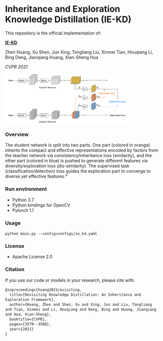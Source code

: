  # Inheritance and Exploration Knowledge Distillation (IE-KD)
 This repository is the official implementation of:

 [**IE-KD**](https://arxiv.org/abs/2107.00181)

 Zhen Huang, Xu Shen, Jun Xing, Tongliang Liu, Xinmei Tian, Houqiang Li, Bing
 Deng, Jianqiang Huang, Xian-Sheng Hua

 *CVPR 2021*

 <img src="ie-kd_diagram.png" width="400">
 

 ### Overview
 The student network is split into two parts. One part (colored in orange) inherits the compact
 and effective representations encoded by factors from the teacher network via
 consistency/inheritance loss (similarity), and the other part (colored in
 blue) is pushed to generate different features via diversity/exploration loss
 (dis-similarity). The supervised task (classification/detection) loss guides
 the exploration part to converge to diverse yet effective features.*

### Run environment

+ Python 3.7
+ Python bindings for OpenCV
+ Pytorch 1.1

### Usage
```
python main.py --config=configs/ie_kd.yaml
```

### License
+ Apache License 2.0


### Citation
If you use our code or models in your research, please cite with:
```
@inproceedings{huang2021revisiting,
  title={Revisiting Knowledge Distillation: An Inheritance and Exploration Framework},
  author={Huang, Zhen and Shen, Xu and Xing, Jun and Liu, Tongliang and Tian, Xinmei and Li, Houqiang and Deng, Bing and Huang, Jianqiang and Hua, Xian-Sheng},
  booktitle={CVPR},
  pages={3579--3588},
  year={2021}
}
```